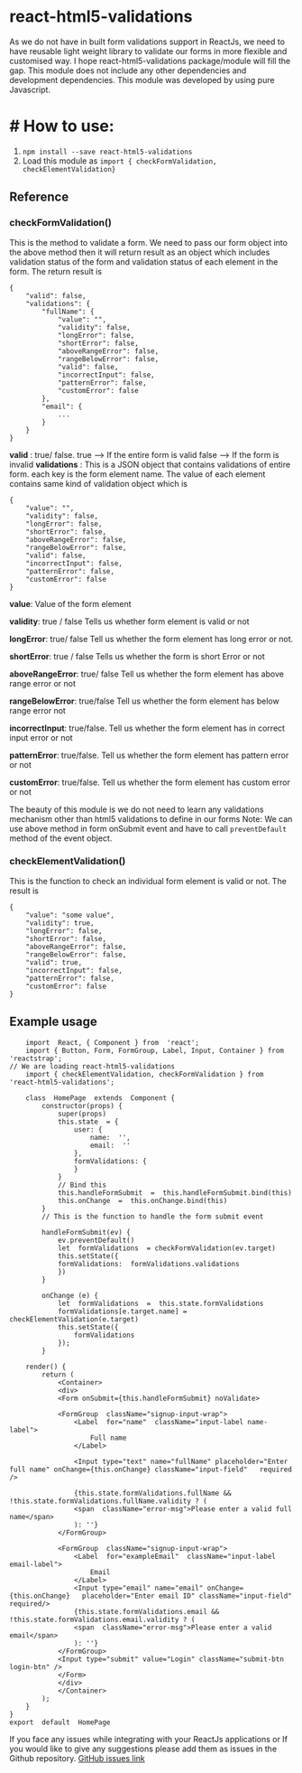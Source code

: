 # react-html5-validations
As we do not have in built form validations support in ReactJs, we need to have reusable light weight library to validate our forms in more flexible and customised way. I hope react-html5-validations package/module will fill the gap. This module does not include any other dependencies and development dependencies. This module was developed by using pure Javascript. 


# # How to use:

1. `npm install --save react-html5-validations`
2. Load this module as `import { checkFormValidation, checkElementValidation}`


## Reference

### checkFormValidation(<formObject>)
This is the method to validate a form.  We need to pass our form object into the above method then it will return result as an object which includes validation status of the form and validation status of each element in the form. The return result is 
``` 
{
	"valid": false,
	"validations": {
		"fullName": {
			"value": "",
			"validity": false,
			"longError": false,
			"shortError": false,
			"aboveRangeError": false,
			"rangeBelowError": false,
			"valid": false,
			"incorrectInput": false,
			"patternError": false,
			"customError": false
		},		  
		"email": {
			...
		}
	}
}
```
**valid** : true/ false. 
   true --> If the entire form is valid 
   false --> If the form is invalid 
 **validations** : This is a JSON object that contains validations of entire form. each key is the form element name. The value of each element contains same kind of validation object which is 
```
{
	"value": "",
	"validity": false,
	"longError": false,
	"shortError": false,
	"aboveRangeError": false,
	"rangeBelowError": false,
	"valid": false,
	"incorrectInput": false,
	"patternError": false,
	"customError": false
}
```
**value**: Value of the form element 
	
**validity**: true / false Tells us whether form element is valid or not 

**longError**:  true/ false Tell us whether the form element has long error or not.

**shortError**: true / false Tells us whether the form is short Error or not 

**aboveRangeError**: true/ false Tell us whether the form element has above range error or not 

**rangeBelowError**: true/false Tell us whether the form element has below range error not

**incorrectInput**: true/false. Tell us whether the form element has in correct input error or not 

**patternError**: true/false. Tell us whether the form element has pattern error  or not 

**customError**: true/false. Tell us whether the form element has custom error or not

The beauty of this module is we do not need to learn any validations mechanism other than html5 validations to define in our forms 
Note: We can use above method in form onSubmit event and  have to call `preventDefault` method of the event object.

### checkElementValidation(<ElementObject>)
This is the function to check an individual form element is valid or not. The result is 
```
{
	"value": "some value",
	"validity": true,
	"longError": false,
	"shortError": false,
	"aboveRangeError": false,
	"rangeBelowError": false,
	"valid": true,
	"incorrectInput": false,
	"patternError": false,
	"customError": false
}
```


## Example usage
```
	import  React, { Component } from  'react';
	import { Button, Form, FormGroup, Label, Input, Container } from  'reactstrap';
// We are loading react-html5-validations 
	import { checkElementValidation, checkFormValidation } from  'react-html5-validations';
	
	class  HomePage  extends  Component {
		constructor(props) {
			super(props)
			this.state  = {
				user: {
					name:  '',
					email:  ''
				},
				formValidations: {
				}
			}
			// Bind this
			this.handleFormSubmit  =  this.handleFormSubmit.bind(this)
			this.onChange  =  this.onChange.bind(this)
		}
		// This is the function to handle the form submit event
		
		handleFormSubmit(ev) {
			ev.preventDefault()
			let  formValidations  = checkFormValidation(ev.target)
			this.setState({
			formValidations:  formValidations.validations
			})
		}
		
		onChange (e) {
			let  formValidations  =  this.state.formValidations
			formValidations[e.target.name] = checkElementValidation(e.target)
			this.setState({
				formValidations
			});
		}

	render() {
		return (
			<Container>
			<div>
			<Form onSubmit={this.handleFormSubmit} noValidate>

			<FormGroup  className="signup-input-wrap">
				<Label  for="name"  className="input-label name-label">
					Full name
				</Label>
				
				<Input type="text" name="fullName" placeholder="Enter full name" onChange={this.onChange} className="input-field"	required  />
				
				{this.state.formValidations.fullName && !this.state.formValidations.fullName.validity ? (
				<span  className="error-msg">Please enter a valid full name</span>
				): ''}
			</FormGroup>
			
			<FormGroup  className="signup-input-wrap">
				<Label  for="exampleEmail"  className="input-label email-label">
					Email
				</Label>
				<Input type="email" name="email" onChange={this.onChange}	placeholder="Enter email ID" className="input-field" required/>
				{this.state.formValidations.email && !this.state.formValidations.email.validity ? (
				<span  className="error-msg">Please enter a valid email</span>
				): ''}
			</FormGroup>
			<Input type="submit" value="Login" className="submit-btn login-btn" />
			</Form>
			</div>
			</Container>
		);
	}
}
export  default  HomePage
```
If you face any issues while integrating with your ReactJs applications or If you would like to give any suggestions please add them as issues in the Github repository. 
[GitHub issues link](https://github.com/medaamarnadh/react-html5-validations/issues)
